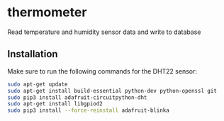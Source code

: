 # thermometer
Read temperature and humidity sensor data and write to database

## Installation

Make sure to run the following commands for the DHT22 sensor:

```bash
sudo apt-get update
sudo apt-get install build-essential python-dev python-openssl git
sudo pip3 install adafruit-circuitpython-dht
sudo apt-get install libgpiod2
sudo pip3 install --force-reinstall adafruit-blinka
```
